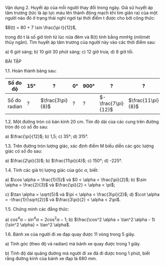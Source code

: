 Vận dụng 2. Huyết áp của mỗi người thay đổi trong ngày. Giả sử huyết áp tâm trương (tức là áp lực máu lên thành động mạch khi tim giãn ra) của một người nào đó ở trạng thái nghỉ ngơi tại thời điểm t được cho bởi công thức:

$B(t) = 80 + 7 \sin \frac{\pi t}{12}$,

trong đó t là số giờ tính từ lúc nửa đêm và B(t) tính bằng mmHg (milimét thủy ngân). Tìm huyết áp tâm trương của người này vào các thời điểm sau:

a) 6 giờ sáng;     b) 10 giờ 30 phút sáng;     c) 12 giờ trưa;     d) 8 giờ tối.

BÀI TẬP

1.1. Hoàn thành bảng sau:

| Số đo độ | 15° | ? | 0° | 900° | ? | ? |
|----------|-----|---|----|----|---|---|
| Số đo radian | ? | $\frac{3\pi}{8}$ | ? | ? | $-\frac{7\pi}{12}$ | $\frac{11\pi}{8}$ |

1.2. Một đường tròn có bán kính 20 cm. Tìm độ dài của các cung trên đường tròn đó có số đo sau:

a) $\frac{\pi}{12}$;     b) 1,5;     c) 35°;     d) 315°.

1.3. Trên đường tròn lượng giác, xác định điểm M biểu diễn các góc lượng giác có số đo sau:

a) $\frac{2\pi}{3}$;     b) $\frac{11\pi}{4}$;     c) 150°;     d) -225°.

1.4. Tính các giá trị lượng giác của góc $\alpha$, biết:

a) $\cos \alpha = \frac{1}{5}$ và $0 < \alpha < \frac{\pi}{2}$;     b) $\sin \alpha = \frac{2}{3}$ và $\frac{\pi}{2} < \alpha < \pi$;

c) $\tan \alpha = \sqrt{5}$ và $\pi < \alpha < \frac{3\pi}{2}$;     d) $\cot \alpha = -\frac{1}{\sqrt{2}}$ và $\frac{3\pi}{2} < \alpha < 2\pi$.

1.5. Chứng minh các đẳng thức:

a) $\cos^4 \alpha - \sin^4 \alpha = 2\cos^2 \alpha - 1$;     b) $\frac{\cos^2 \alpha + \tan^2 \alpha - 1}{\sin^2 \alpha} = \tan^2 \alpha$.

1.6. Bánh xe của người đi xe đạp quay được 11 vòng trong 5 giây.

a) Tính góc (theo độ và radian) mà bánh xe quay được trong 1 giây.

b) Tính độ dài quãng đường mà người đi xe đã đi được trong 1 phút, biết rằng đường kính của bánh xe đạp là 680 mm.